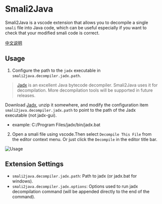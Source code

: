 # Smali2Java

Smali2Java is a vscode extension that allows you to decompile a single `smali` file into Java code, which can be useful especially if you want to check that your modified smali code is correct.

[中文说明](/README_CN.md)

## Usage

1. Configure the path to the `jadx` executable in `smali2java.decompiler.jadx.path`. 

> [Jadx](https://github.com/skylot/jadx) is an excellent Java bytecode decompiler. Smali2Java uses it for decompilation. More decompilation tools will be supported in future releases.

Download [Jadx](https://github.com/skylot/jadx), unzip it somewhere, and modify the configuration item `smali2java.decompiler.jadx.path` to point to the path of the Jadx executable (not jadx-gui).
- example: C:/Program Files/jadx/bin/jadx.bat

2. Open a smali file using vscode.Then select `Decompile This File` from the editor context menu. Or just click the `Decompile` in the editor title bar.

![Usage](./res/snapshot/usage.gif)

## Extension Settings

* `smali2java.decompiler.jadx.path`: Path to jadx (or jadx.bat for windows).
* `smali2java.decompiler.jadx.options`: Options used to run jadx decompilation command (will be appended directly to the end of the command).
